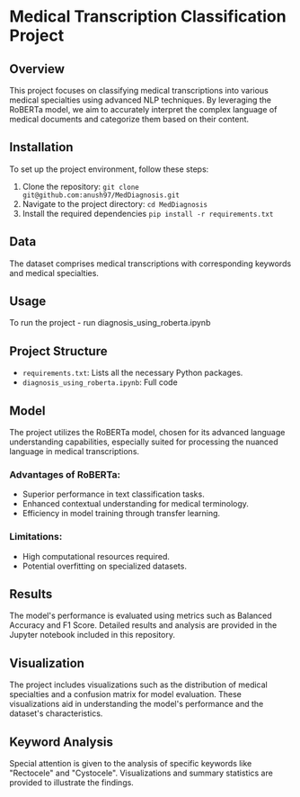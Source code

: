# Medical Transcription Classification Project

## Overview
This project focuses on classifying medical transcriptions into various medical specialties using advanced NLP techniques. By leveraging the RoBERTa model, we aim to accurately interpret the complex language of medical documents and categorize them based on their content.

## Installation
To set up the project environment, follow these steps:

1. Clone the repository: 
```git clone git@github.com:anush97/MedDiagnosis.git```
2. Navigate to the project directory:
```cd MedDiagnosis```
3. Install the required dependencies
```pip install -r requirements.txt```

## Data
The dataset comprises medical transcriptions with corresponding keywords and medical specialties. 

## Usage
To run the project - run diagnosis_using_roberta.ipynb

## Project Structure
- `requirements.txt`: Lists all the necessary Python packages.
- `diagnosis_using_roberta.ipynb`: Full code

## Model
The project utilizes the RoBERTa model, chosen for its advanced language understanding capabilities, especially suited for processing the nuanced language in medical transcriptions.

### Advantages of RoBERTa:
- Superior performance in text classification tasks.
- Enhanced contextual understanding for medical terminology.
- Efficiency in model training through transfer learning.

### Limitations:
- High computational resources required.
- Potential overfitting on specialized datasets.

## Results
The model's performance is evaluated using metrics such as Balanced Accuracy and F1 Score. Detailed results and analysis are provided in the Jupyter notebook included in this repository.

## Visualization
The project includes visualizations such as the distribution of medical specialties and a confusion matrix for model evaluation. These visualizations aid in understanding the model's performance and the dataset's characteristics.

## Keyword Analysis
Special attention is given to the analysis of specific keywords like "Rectocele" and "Cystocele". Visualizations and summary statistics are provided to illustrate the findings.
